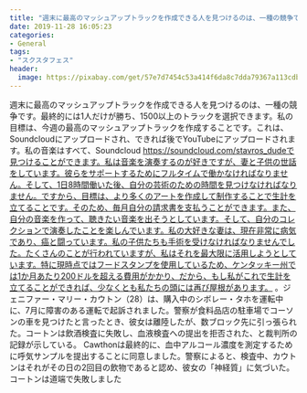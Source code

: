 ```yaml
---
title: "週末に最高のマッシュアップトラックを作成できる人を見つけるのは、一種の競争です。"
date: 2019-11-28 16:05:23
categories:
- General
tags:
- "スクスタフェス"
header:
  image: https://pixabay.com/get/57e7d7454c53a414f6da8c7dda79367a113cdbe25b526c4870287fdd9549c05abd_1280.jpg
---
```


週末に最高のマッシュアップトラックを作成できる人を見つけるのは、一種の競争です。最終的には1人だけが勝ち、1500以上のトラックを選択できます。私の目標は、今週の最高のマッシュアップトラックを作成することです。これは、Soundcloudにアップロードされ、できれば後でYouTubeにアップロードされます。私の音楽はすべて、Soundcloud https://soundcloud.com/stavros_dudeで見つけることができます。私は音楽を演奏するのが好きですが、妻と子供の世話をしています。彼らをサポートするためにフルタイムで働かなければなりません。そして、1日8時間働いた後、自分の芸術のための時間を見つけなければなりません。ですから、目標は、より多くのアートを作成して制作することで生計を立てることです。そのため、毎月自分の請求書を支払うことができます。また、自分の音楽を作って、聴きたい音楽を出そうとしています。そして、自分のコレクションで演奏したことを楽しんでいます。私の大好きな妻は、現在非常に病気であり、癌と闘っています。私の子供たちも手術を受けなければなりませんでした。たくさんのことが行われていますが、私はそれを最大限に活用しようとしています。特に現時点ではフードスタンプを使用しているため、ケンタッキー州では1か月あたり200ドルを超える費用がかかり、だから、もし私がこれで生計を立てることができれば、少なくとも私たちの頭には再び屋根があります。 。ジェニファー・マリー・カウトン（28）は、購入中のシボレー・タホを運転中に、7月に障害のある運転で起訴されました。警察が食料品店の駐車場でコーソンの車を見つけたと言ったとき、彼女は離陸したが、数ブロック先に引っ張られた。コートンは飲酒検査に失敗し、血液検査への提出を拒否された、と裁判所の記録が示している。 Cawthonは最終的に、血中アルコール濃度を測定するために呼気サンプルを提出することに同意しました。警察によると、検査中、カウトンはそれがその日の2回目の飲物であると認め、彼女の「神経質」に気づいた。コートンは道端で失敗しました
